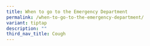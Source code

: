 ```yaml
---
title: When to go to the Emergency Department
permalink: /when-to-go-to-the-emergency-department/
variant: tiptap
description: ""
third_nav_title: Cough
---
```

